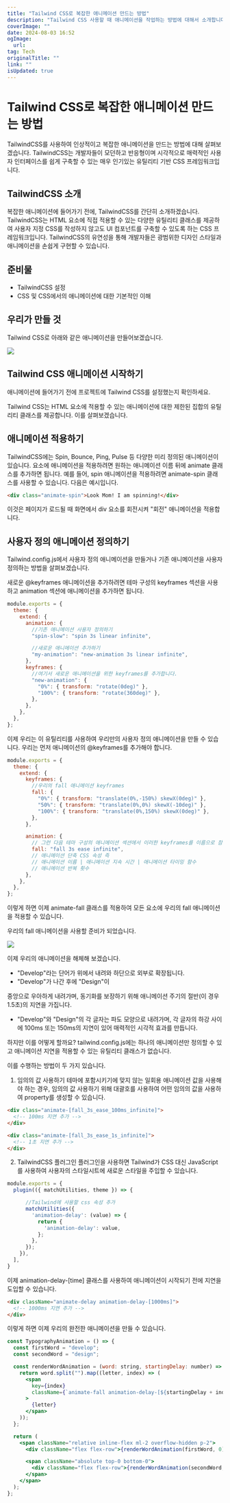 ```yaml
---
title: "Tailwind CSS로 복잡한 애니메이션 만드는 방법"
description: "Tailwind CSS 사용할 때 애니메이션을 작업하는 방법에 대해서 소개합니다"
coverImage: ""
date: 2024-08-03 16:52
ogImage:
  url:
tag: Tech
originalTitle: ""
link: ""
isUpdated: true
---
```


# Tailwind CSS로 복잡한 애니메이션 만드는 방법

TailwindCSS를 사용하여 인상적이고 복잡한 애니메이션을 만드는 방법에 대해 살펴보겠습니다. TailwindCSS는 개발자들이 모던하고 반응형이며 시각적으로 매력적인 사용자 인터페이스를 쉽게 구축할 수 있는 매우 인기있는 유틸리티 기반 CSS 프레임워크입니다.

<!-- seedividend - 사각형 -->

<ins class="adsbygoogle"
     style="display:block"
     data-ad-client="ca-pub-4877378276818686"
     data-ad-slot="1898504329"
     data-ad-format="auto"
     data-full-width-responsive="true"></ins>

<script>
     (adsbygoogle = window.adsbygoogle || []).push({});
</script>

## TailwindCSS 소개

복잡한 애니메이션에 들어가기 전에, TailwindCSS를 간단히 소개하겠습니다. TailwindCSS는 HTML 요소에 직접 적용할 수 있는 다양한 유틸리티 클래스를 제공하여 사용자 지정 CSS를 작성하지 않고도 UI 컴포넌트를 구축할 수 있도록 하는 CSS 프레임워크입니다. TailwindCSS의 유연성을 통해 개발자들은 광범위한 디자인 스타일과 애니메이션을 손쉽게 구현할 수 있습니다.

## 준비물

- TailwindCSS 설정
- CSS 및 CSS에서의 애니메이션에 대한 기본적인 이해

## 우리가 만들 것

Tailwind CSS로 아래와 같은 애니메이션을 만들어보겠습니다.

<!-- seedividend - 사각형 -->

<ins class="adsbygoogle"
     style="display:block"
     data-ad-client="ca-pub-4877378276818686"
     data-ad-slot="1898504329"
     data-ad-format="auto"
     data-full-width-responsive="true"></ins>

<script>
     (adsbygoogle = window.adsbygoogle || []).push({});
</script>

<img src="https://miro.medium.com/v2/resize:fit:1200/1*7luPcDVyB3smqaaFIgZ0SA.gif" />

## Tailwind CSS 애니메이션 시작하기

애니메이션에 들어가기 전에 프로젝트에 Tailwind CSS를 설정했는지 확인하세요.

Tailwind CSS는 HTML 요소에 적용할 수 있는 애니메이션에 대한 제한된 집합의 유틸리티 클래스를 제공합니다. 이를 살펴보겠습니다.

## 애니메이션 적용하기

TailwindCSS에는 Spin, Bounce, Ping, Pulse 등 다양한 미리 정의된 애니메이션이 있습니다. 요소에 애니메이션을 적용하려면 원하는 애니메이션 이름 뒤에 animate 클래스를 추가하면 됩니다. 예를 들어, spin 애니메이션을 적용하려면 animate-spin 클래스를 사용할 수 있습니다. 다음은 예시입니다.

```html
<div class="animate-spin">Look Mom! I am spinning!</div>
```

<!-- seedividend - 사각형 -->

<ins class="adsbygoogle"
     style="display:block"
     data-ad-client="ca-pub-4877378276818686"
     data-ad-slot="1898504329"
     data-ad-format="auto"
     data-full-width-responsive="true"></ins>

<script>
     (adsbygoogle = window.adsbygoogle || []).push({});
</script>

이것은 페이지가 로드될 때 화면에서 div 요소를 회전시켜 "회전" 애니메이션을 적용합니다.

## 사용자 정의 애니메이션 정의하기

Tailwind.config.js에서 사용자 정의 애니메이션을 만들거나 기존 애니메이션을 사용자 정의하는 방법을 살펴보겠습니다.

새로운 @keyframes 애니메이션을 추가하려면 테마 구성의 keyframes 섹션을 사용하고 animation 섹션에 애니메이션을 추가하면 됩니다.

```js
module.exports = {
  theme: {
    extend: {
      animation: {
        //기존 애니메이션 사용자 정의하기
        "spin-slow": "spin 3s linear infinite",

        //새로운 애니메이션 추가하기
        "my-animation": "new-animation 3s linear infinite",
      },
      keyframes: {
        //여기서 새로운 애니메이션을 위한 keyframes를 추가합니다.
        "new-animation": {
          "0%": { transform: "rotate(0deg)" },
          "100%": { transform: "rotate(360deg)" },
        },
      },
    },
  },
};
```

이제 우리는 이 유틸리티를 사용하여 우리만의 사용자 정의 애니메이션을 만들 수 있습니다. 우리는 먼저 애니메이션의 @keyframes를 추가해야 합니다.

```js
module.exports = {
  theme: {
    extend: {
      keyframes: {
        //우리의 fall 애니메이션 keyframes
        fall: {
          "0%": { transform: "translate(0%,-150%) skewX(0deg)" },
          "50%": { transform: "translate(0%,0%) skewX(-10deg)" },
          "100%": { transform: "translate(0%,150%) skewX(0deg)" },
        },
      },

      animation: {
        // 그런 다음 테마 구성의 애니메이션 섹션에서 이러한 keyframes를 이름으로 참조할 수 있습니다.
        fall: "fall 3s ease infinite",
        // 애니메이션 단축 CSS 속성 즉
        // 애니메이션 이름 | 애니메이션 지속 시간 | 애니메이션 타이밍 함수
        // 애니메이션 반복 횟수
      },
    },
  },
};
```

<!-- seedividend - 사각형 -->

<ins class="adsbygoogle"
     style="display:block"
     data-ad-client="ca-pub-4877378276818686"
     data-ad-slot="1898504329"
     data-ad-format="auto"
     data-full-width-responsive="true"></ins>

<script>
     (adsbygoogle = window.adsbygoogle || []).push({});
</script>

이렇게 하면 이제 animate-fall 클래스를 적용하여 모든 요소에 우리의 fall 애니메이션을 적용할 수 있습니다.

우리의 fall 애니메이션을 사용할 준비가 되었습니다.

<img src="https://miro.medium.com/v2/resize:fit:1200/1*h2VZc5HtFSj1UBd1gp6_kg.gif" />

<!-- seedividend - 사각형 -->

<ins class="adsbygoogle"
     style="display:block"
     data-ad-client="ca-pub-4877378276818686"
     data-ad-slot="1898504329"
     data-ad-format="auto"
     data-full-width-responsive="true"></ins>

<script>
     (adsbygoogle = window.adsbygoogle || []).push({});
</script>

이제 우리의 애니메이션을 해체해 보겠습니다.

- "Develop"라는 단어가 위에서 내려와 하단으로 외부로 확장됩니다.
- "Develop"가 나간 후에 "Design"이

중앙으로 우아하게 내려가며, 동기화를 보장하기 위해 애니메이션 주기의 절반(이 경우 1.5초)의 지연을 가집니다.

- "Develop"와 "Design"의 각 글자는 파도 모양으로 내려가며, 각 글자의 하강 사이에 100ms 또는 150ms의 지연이 있어 매력적인 시각적 효과를 만듭니다.

하지만 이를 어떻게 할까요? tailwind.config.js에는 하나의 애니메이션만 정의할 수 있고 애니메이션 지연을 적용할 수 있는 유틸리티 클래스가 없습니다.

이를 수행하는 방법이 두 가지 있습니다.

1. 임의의 값 사용하기
   테마에 포함시키기에 맞지 않는 일회용 애니메이션 값을 사용해야 하는 경우, 임의의 값 사용하기 위해 대괄호를 사용하여 어떤 임의의 값을 사용하여 property를 생성할 수 있습니다.

```html
<div class="animate-[fall_3s_ease_100ms_infinite]">
  <!-- 100ms 지연 추가 -->
</div>

<div class="animate-[fall_3s_ease_1s_infinite]">
  <!-- 1초 지연 추가 -->
</div>
```

<!-- seedividend - 사각형 -->

<ins class="adsbygoogle"
     style="display:block"
     data-ad-client="ca-pub-4877378276818686"
     data-ad-slot="1898504329"
     data-ad-format="auto"
     data-full-width-responsive="true"></ins>

<script>
     (adsbygoogle = window.adsbygoogle || []).push({});
</script>

2. TailwindCSS 플러그인
   플러그인을 사용하면 Tailwind가 CSS 대신 JavaScript를 사용하여 사용자의 스타일시트에 새로운 스타일을 주입할 수 있습니다.

```js
module.exports = {
  plugin(({ matchUtilities, theme }) => {

      //Tailwind에 사용할 css 속성 추가
      matchUtilities({
        'animation-delay': (value) => {
          return {
            'animation-delay': value,
          };
        },
      });
    }),
  ],
}
```

이제 animation-delay-[time] 클래스를 사용하여 애니메이션이 시작되기 전에 지연을 도입할 수 있습니다.

```html
<div className="animate-delay animation-delay-[1000ms]">
  <!-- 1000ms 지연 추가 -->
</div>
```

이렇게 하면 이제 우리의 완전한 애니메이션을 만들 수 있습니다.

<!-- seedividend - 사각형 -->

<ins class="adsbygoogle"
     style="display:block"
     data-ad-client="ca-pub-4877378276818686"
     data-ad-slot="1898504329"
     data-ad-format="auto"
     data-full-width-responsive="true"></ins>

<script>
     (adsbygoogle = window.adsbygoogle || []).push({});
</script>

```jsx
const TypographyAnimation = () => {
  const firstWord = "develop";
  const secondWord = "design";

  const renderWordAnimation = (word: string, startingDelay: number) => {
    return word.split("").map((letter, index) => (
      <span
        key={index}
        className={`animate-fall animation-delay-[${startingDelay + index * 50}ms] translate-y-[-150%]`}
      >
        {letter}
      </span>
    ));
  };

  return (
    <span className="relative inline-flex ml-2 overflow-hidden p-2">
      <div className="flex flex-row">{renderWordAnimation(firstWord, 0)}</div>

      <span className="absolute top-0 bottom-0">
        <div className="flex flex-row">{renderWordAnimation(secondWord, 1500)}</div>
      </span>
    </span>
  );
};
```
